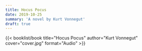 ```yaml
---
title: Hocus Pocus
date: 2019-10-25
summary: 'A novel by Kurt Vonnegut'
draft: true
---
```


{{< booklist/book
title="Hocus Pocus"
author="Kurt Vonnegut"
cover="cover.jpg"
format="Audio" >}}

